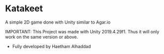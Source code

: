 # Katakeet
A simple 2D game done with Unity similar to Agar.io

IMPORTANT: This Project was made with Unity 2019.4.29f1. Thus it will only work on the same version or above. 
- Fully developed by Haetham Alhaddad
